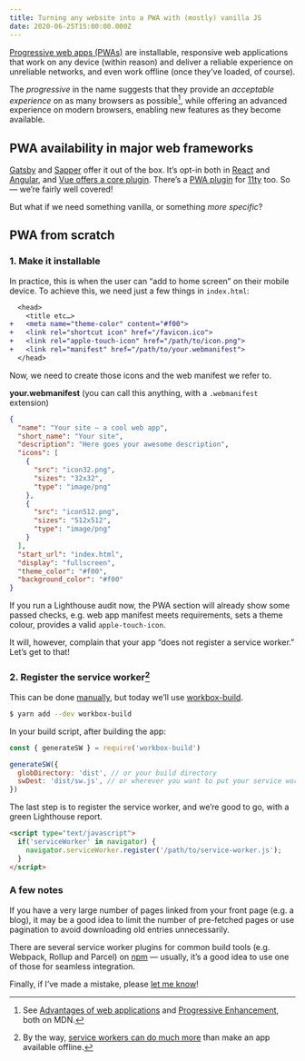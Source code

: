 ```yaml
---
title: Turning any website into a PWA with (mostly) vanilla JS
date: 2020-06-25T15:00:00.000Z
---
```


[Progressive web apps (PWAs)](https://developer.mozilla.org/en-US/docs/Web/Progressive_web_apps) are installable, responsive web applications that work on any device (within reason) and deliver a reliable experience on unreliable networks, and even work offline (once they’ve loaded, of course).

The _progressive_ in the name suggests that they provide an _acceptable experience_ on as many browsers as possible[^1], while offering an advanced experience on modern browsers, enabling new features as they become available.

## PWA availability in major web frameworks
[Gatsby](https://www.gatsbyjs.org/docs/progressive-web-app/) and [Sapper](https://sapper.svelte.dev/docs#Deploying_service_workers) offer it out of the box. It’s opt-in both in [React](https://create-react-app.dev/docs/making-a-progressive-web-app/) and [Angular](https://angular.io/api/service-worker), and [Vue offers a core plugin](https://cli.vuejs.org/core-plugins/pwa.html). There’s a [PWA plugin](https://github.com/okitavera/eleventy-plugin-pwa) for [11ty](https://11ty.dev) too. So — we’re fairly well covered!

But what if we need something vanilla, or something _more specific_?

## PWA from scratch

### 1. Make it installable

In practice, this is when the user can “add to home screen” on their mobile device. To achieve this, we need just a few things in `index.html`:

```diff
  <head>
    <title etc…>
+   <meta name="theme-color" content="#f00">
+   <link rel="shortcut icon" href="/favicon.ico">
+   <link rel="apple-touch-icon" href="/path/to/icon.png">
+   <link rel="manifest" href="/path/to/your.webmanifest">
  </head>
```

Now, we need to create those icons and the web manifest we refer to.

__your.webmanifest__ (you can call this anything, with a `.webmanifest` extension)

```json
{
  "name": "Your site – a cool web app",
  "short_name": "Your site",
  "description": "Here goes your awesome description",
  "icons": [
    {
      "src": "icon32.png",
      "sizes": "32x32",
      "type": "image/png"
    },
    {
      "src": "icon512.png",
      "sizes": "512x512",
      "type": "image/png"
    }
  ],
  "start_url": "index.html",
  "display": "fullscreen",
  "theme_color": "#f00",
  "background_color": "#f00"
}
```

If you run a Lighthouse audit now, the PWA section will already show some passed checks, e.g. web app manifest meets requirements, sets a theme colour, provides a valid `apple-touch-icon`. 

It will, however, complain that your app “does not register a service worker.” Let’s get to that!

### 2. Register the service worker[^2]

This can be done [manually](https://developer.mozilla.org/en-US/docs/Web/Progressive_web_apps/Offline_Service_workers), but today we’ll use [workbox-build](https://developers.google.com/web/tools/workbox/modules/workbox-build).

```sh
$ yarn add --dev workbox-build
```

In your build script, after building the app:

```js
const { generateSW } = require('workbox-build')

generateSW({
  globDirectory: 'dist', // or your build directory
  swDest: 'dist/sw.js', // or wherever you want to put your service worker
})
```

The last step is to register the service worker, and we’re good to go, with a green Lighthouse report.

```html
<script type="text/javascript">
  if('serviceWorker' in navigator) {
    navigator.serviceWorker.register('/path/to/service-worker.js');
  }
</script>
```

### A few notes

If you have a very large number of pages linked from your front page (e.g. a blog), it may be a good idea to limit the number of pre-fetched pages or use pagination to avoid downloading old entries unnecessarily.

There are several service worker plugins for common build tools (e.g. Webpack, Rollup and Parcel) on [npm](https://www.npmjs.com) — usually, it’s a good idea to use one of those for seamless integration.

Finally, if I’ve made a mistake, please [let me know](mailto:ekov@pm.me)!

[^1]: See [Advantages of web applications](https://developer.mozilla.org/en-US/docs/Web/Progressive_web_apps/Introduction#Advantages_of_web_applications) and [Progressive Enhancement](https://developer.mozilla.org/en-US/docs/Glossary/Progressive_Enhancement), both on MDN.
[^2]: By the way, [service workers can do much more](https://developer.mozilla.org/en-US/docs/Web/API/Service_Worker_API) than make an app available offline.
